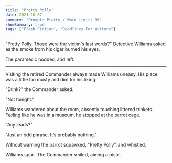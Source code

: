 ```yaml
---
title: "Pretty Polly"
date: 2021-10-07
summary: "Prompt: Pretty / Word Limit: 99"
showSummary: true
tags: ["Flash Fiction", "Deadlines For Writers"]
---
```


"Pretty Polly. Those were the victim's last words?" Detective Williams asked as the smoke from his cigar burned his eyes.

The paramedic nodded, and left.

---

Visiting the retired Commander always made Williams uneasy. His place was a little too musty and dim for his liking.

"Drink?" the Commander asked.

"Not tonight." 

Williams wandered about the room, absently touching littered trinkets. Feeling like he was in a museum, he stopped at the parrot cage.

"Any leads?" 

"Just an odd phrase. It's probably nothing." 

Without warning the parrot squawked, "Pretty Polly", and whistled. 

Williams spun. The Commander smiled, aiming a pistol.

